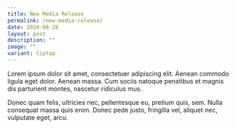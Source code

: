 ```yaml
---
title: New Media Release
permalink: /new-media-release/
date: 2024-08-28
layout: post
description: ""
image: ""
variant: tiptap
---
```

<p>Lorem ipsum dolor sit amet, consectetuer adipiscing elit. Aenean commodo
ligula eget dolor. Aenean massa. Cum sociis natoque penatibus et magnis
dis parturient montes, nascetur ridiculus mus.</p>
<p>Donec quam felis, ultricies nec, pellentesque eu, pretium quis, sem. Nulla
consequat massa quis enim. Donec pede justo, fringilla vel, aliquet nec,
vulputate eget, arcu.</p>